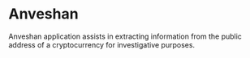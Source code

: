 # Anveshan
Anveshan application assists in extracting information from the public address of a cryptocurrency for investigative purposes.
